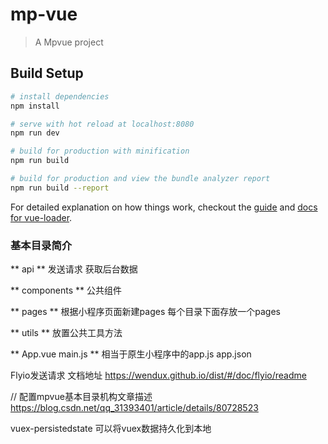 # mp-vue

> A Mpvue project

## Build Setup

``` bash
# install dependencies
npm install

# serve with hot reload at localhost:8080
npm run dev

# build for production with minification
npm run build

# build for production and view the bundle analyzer report
npm run build --report
```

For detailed explanation on how things work, checkout the [guide](http://vuejs-templates.github.io/webpack/) and [docs for vue-loader](http://vuejs.github.io/vue-loader).


### 基本目录简介
** api **
发送请求 获取后台数据

** components **
公共组件

** pages **
根据小程序页面新建pages 每个目录下面存放一个pages

** utils **
放置公共工具方法

** App.vue main.js **
相当于原生小程序中的app.js  app.json

Flyio发送请求 文档地址
https://wendux.github.io/dist/#/doc/flyio/readme


// 配置mpvue基本目录机构文章描述
https://blog.csdn.net/qq_31393401/article/details/80728523


vuex-persistedstate
可以将vuex数据持久化到本地
